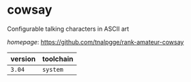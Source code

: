 # cowsay

Configurable talking characters in ASCII art

*homepage*: <https://github.com/tnalpgge/rank-amateur-cowsay>

version | toolchain
--------|----------
``3.04`` | ``system``
